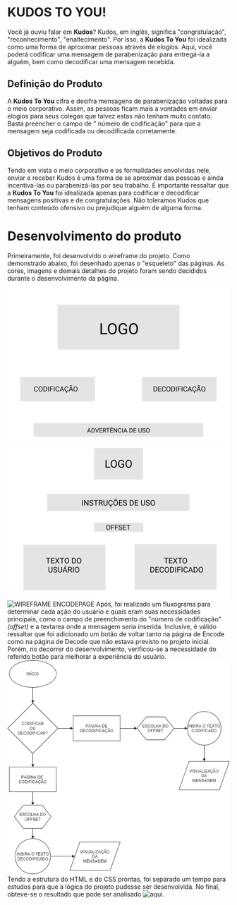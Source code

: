 ﻿# KUDOS TO YOU!

Você já ouviu falar em **Kudos**? Kudos, em inglês, significa "congratulação", "reconhecimento", "enaltecimento". Por isso, a **Kudos To You** foi idealizada como uma forma de aproximar pessoas através de elogios. Aqui, você poderá codificar uma mensagem de parabenização para entregá-la a alguém, bem como decodificar uma mensagem recebida.


## Definição do Produto

A **Kudos To You** cifra e decifra mensagens de parabenização voltadas para o meio corporativo. Assim, as pessoas ficam mais a vontades em enviar elogios para seus colegas que talvez estas não tenham muito contato. Basta preencher o campo de " número de codificação" para que a mensagem seja codificada ou decodificada corretamente.


## Objetivos do Produto

Tendo em vista o meio corporativo e as formalidades envolvidas nele, enviar e receber Kudos é uma forma de se aproximar das pessoas e ainda incentiva-las ou parabenizá-las por seu trabalho. É importante ressaltar que a **Kudos To You** foi idealizada apenas para codificar e decodificar mensagens positivas e de congratulações. Não toleramos Kudos que tenham conteúdo ofensivo ou prejudique alguém de alguma forma. 




# Desenvolvimento do produto

Primeiramente, foi desenvolvido o wireframe do projeto. Como demonstrado abaixo, foi desenhado apenas o "esqueleto" das páginas. As cores, imagens e demais detalhes do projeto foram sendo decididos durante o desenvolvimento da página.
![WIREFRAME HOMEPAGE](/src/assets/HOMEPAGE.jpg)
![WIREFRAME DECODEPAGE](src/assets/DECODEPAGE.png)
![WIREFRAME ENCODEPAGE](src/asstes/ENCODEPAGE.png)
Após, foi realizado um fluxograma para determinar cada ação do usuário e quais eram suas necessidades principais, como o campo de preenchimento do "número de codificação" *(offset)* e a textarea onde a mensagem seria inserida.
Inclusive, é válido ressaltar que foi adicionado um botão de voltar tanto na página de Encode como na página de Decode que não estava previsto no projeto inicial. Porém, no decorrer do desenvolvimento, verificou-se a necessidade do referido botão para melhorar a experiência do usuário. 
![FLUXOGRAMA](/src/assets/Fluxograma.png)
Tendo a estrutura do HTML e do CSS prontas, foi separado um tempo para estudos para que a lógica do projeto pudesse ser desenvolvida. No final, obteve-se o resultado que pode ser analisado ![aqui](https://amandamanco.github.io/SAP004-cipher/).

